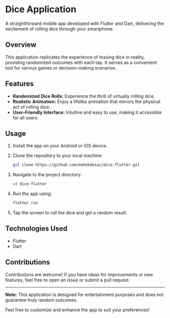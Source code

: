 # Dice Application

A straightforward mobile app developed with Flutter and Dart, delivering the excitement of rolling dice through your smartphone.

## Overview

This application replicates the experience of tossing dice in reality, providing randomized outcomes with each tap. It serves as a convenient tool for various games or decision-making scenarios.

## Features

- **Randomized Dice Rolls:** Experience the thrill of virtually rolling dice.
- **Realistic Animation:** Enjoy a lifelike animation that mirrors the physical act of rolling dice.
- **User-Friendly Interface:** Intuitive and easy to use, making it accessible for all users.

## Usage

1. Install the app on your Android or iOS device.
2. Clone the repository to your local machine:

    ```bash
    git clone https://github.com/mahekdesai/dice-flutter.git
    ```

3. Navigate to the project directory:

    ```bash
    cd dice-flutter
    ```

4. Run the app using:

    ```bash
    flutter run
    ```

5. Tap the screen to roll the dice and get a random result.

## Technologies Used

- Flutter
- Dart

## Contributions

Contributions are welcome! If you have ideas for improvements or new features, feel free to open an issue or submit a pull request.

---

**Note:** This application is designed for entertainment purposes and does not guarantee truly random outcomes.

Feel free to customize and enhance the app to suit your preferences!
